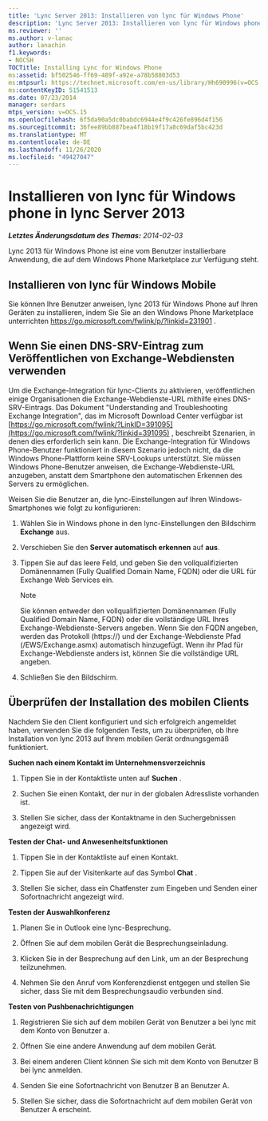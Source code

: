 ```yaml
---
title: 'Lync Server 2013: Installieren von lync für Windows Phone'
description: 'Lync Server 2013: Installieren von lync für Windows phone.'
ms.reviewer: ''
ms.author: v-lanac
author: lanachin
f1.keywords:
- NOCSH
TOCTitle: Installing Lync for Windows Phone
ms:assetid: bf502546-ff69-489f-a92e-a78b58803d53
ms:mtpsurl: https://technet.microsoft.com/en-us/library/Hh690996(v=OCS.15)
ms:contentKeyID: 51541513
ms.date: 07/23/2014
manager: serdars
mtps_version: v=OCS.15
ms.openlocfilehash: 6f5da90a5dc0babdc6944e4f9c426fe896d4f156
ms.sourcegitcommit: 36fee89bb887bea4f18b19f17a8c69daf5bc423d
ms.translationtype: MT
ms.contentlocale: de-DE
ms.lasthandoff: 11/26/2020
ms.locfileid: "49427047"
---
```

# <a name="installing-lync-for-windows-phone-in-lync-server-2013"></a>Installieren von lync für Windows phone in lync Server 2013

<div data-xmlns="http://www.w3.org/1999/xhtml">

<div class="topic" data-xmlns="http://www.w3.org/1999/xhtml" data-msxsl="urn:schemas-microsoft-com:xslt" data-cs="https://msdn.microsoft.com/">

<div data-asp="https://msdn2.microsoft.com/asp">



</div>

<div id="mainSection">

<div id="mainBody">

<span> </span>

_**Letztes Änderungsdatum des Themas:** 2014-02-03_

Lync 2013 für Windows Phone ist eine vom Benutzer installierbare Anwendung, die auf dem Windows Phone Marketplace zur Verfügung steht.

<div>

## <a name="installing-lync-for-windows-mobile"></a>Installieren von lync für Windows Mobile

Sie können Ihre Benutzer anweisen, lync 2013 für Windows Phone auf Ihren Geräten zu installieren, indem Sie Sie an den Windows Phone Marketplace unterrichten <https://go.microsoft.com/fwlink/p/?linkid=231901> .

</div>

<div>

## <a name="if-you-use-a-dns-srv-record-to-publish-exchange-web-services"></a>Wenn Sie einen DNS-SRV-Eintrag zum Veröffentlichen von Exchange-Webdiensten verwenden

Um die Exchange-Integration für lync-Clients zu aktivieren, veröffentlichen einige Organisationen die Exchange-Webdienste-URL mithilfe eines DNS-SRV-Eintrags. Das Dokument "Understanding and Troubleshooting Exchange Integration", das im Microsoft Download Center verfügbar ist [https://go.microsoft.com/fwlink/?LinkID=391095](https://go.microsoft.com/fwlink/?linkid=391095) , beschreibt Szenarien, in denen dies erforderlich sein kann. Die Exchange-Integration für Windows Phone-Benutzer funktioniert in diesem Szenario jedoch nicht, da die Windows Phone-Plattform keine SRV-Lookups unterstützt. Sie müssen Windows Phone-Benutzer anweisen, die Exchange-Webdienste-URL anzugeben, anstatt dem Smartphone den automatischen Erkennen des Servers zu ermöglichen.

Weisen Sie die Benutzer an, die lync-Einstellungen auf Ihren Windows-Smartphones wie folgt zu konfigurieren:

1.  Wählen Sie in Windows phone in den lync-Einstellungen den Bildschirm **Exchange** aus.

2.  Verschieben Sie den **Server automatisch erkennen** auf **aus**.

3.  Tippen Sie auf das leere Feld, und geben Sie den vollqualifizierten Domänennamen (Fully Qualified Domain Name, FQDN) oder die URL für Exchange Web Services ein.
    
    <div>
    

    > [!NOTE]  
    > Sie können entweder den vollqualifizierten Domänennamen (Fully Qualified Domain Name, FQDN) oder die vollständige URL Ihres Exchange-Webdienste-Servers angeben. Wenn Sie den FQDN angeben, werden das Protokoll (https://) und der Exchange-Webdienste Pfad (/EWS/Exchange.asmx) automatisch hinzugefügt. Wenn ihr Pfad für Exchange-Webdienste anders ist, können Sie die vollständige URL angeben.

    
    </div>

4.  Schließen Sie den Bildschirm.

</div>

<div>

## <a name="verifying-mobile-client-installation"></a>Überprüfen der Installation des mobilen Clients

Nachdem Sie den Client konfiguriert und sich erfolgreich angemeldet haben, verwenden Sie die folgenden Tests, um zu überprüfen, ob Ihre Installation von lync 2013 auf Ihrem mobilen Gerät ordnungsgemäß funktioniert.

**Suchen nach einem Kontakt im Unternehmensverzeichnis**

1.  Tippen Sie in der Kontaktliste unten auf **Suchen** .

2.  Suchen Sie einen Kontakt, der nur in der globalen Adressliste vorhanden ist.

3.  Stellen Sie sicher, dass der Kontaktname in den Suchergebnissen angezeigt wird.

**Testen der Chat- und Anwesenheitsfunktionen**

1.  Tippen Sie in der Kontaktliste auf einen Kontakt.

2.  Tippen Sie auf der Visitenkarte auf das Symbol **Chat** .

3.  Stellen Sie sicher, dass ein Chatfenster zum Eingeben und Senden einer Sofortnachricht angezeigt wird.

**Testen der Auswahlkonferenz**

1.  Planen Sie in Outlook eine lync-Besprechung.

2.  Öffnen Sie auf dem mobilen Gerät die Besprechungseinladung.

3.  Klicken Sie in der Besprechung auf den Link, um an der Besprechung teilzunehmen.

4.  Nehmen Sie den Anruf vom Konferenzdienst entgegen und stellen Sie sicher, dass Sie mit dem Besprechungsaudio verbunden sind.

**Testen von Pushbenachrichtigungen**

1.  Registrieren Sie sich auf dem mobilen Gerät von Benutzer a bei lync mit dem Konto von Benutzer a.

2.  Öffnen Sie eine andere Anwendung auf dem mobilen Gerät.

3.  Bei einem anderen Client können Sie sich mit dem Konto von Benutzer B bei lync anmelden.

4.  Senden Sie eine Sofortnachricht von Benutzer B an Benutzer A.

5.  Stellen Sie sicher, dass die Sofortnachricht auf dem mobilen Gerät von Benutzer A erscheint.

</div>

</div>

<span> </span>

</div>

</div>

</div>

